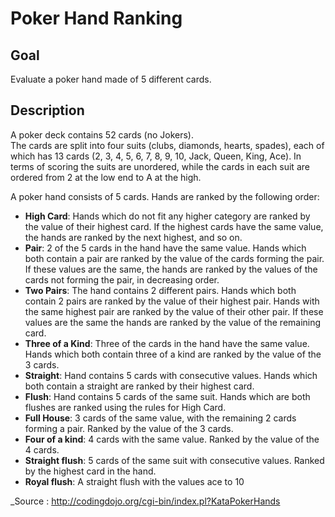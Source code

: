 # Poker Hand Ranking

## Goal

Evaluate a poker hand made of 5 different cards.

## Description

A poker deck contains 52 cards (no Jokers).  
The cards are split into four suits (clubs, diamonds, hearts, spades), each of which has 13 cards (2, 3, 4, 5, 6, 7, 8, 9, 10, Jack, Queen, King, Ace). In terms of scoring the suits are unordered, while the cards in each suit are ordered from 2 at the low end to A at the high.  
  
A poker hand consists of 5 cards. Hands are ranked by the following order:  
  
* **High Card**: Hands which do not fit any higher category are ranked by the value of their highest card. If the highest cards have the same value, the hands are ranked by the next highest, and so on.
* **Pair**: 2 of the 5 cards in the hand have the same value. Hands which both contain a pair are ranked by the value of the cards forming the pair. If these values are the same, the hands are ranked by the values of the cards not forming the pair, in decreasing order.
* **Two Pairs**: The hand contains 2 different pairs. Hands which both contain 2 pairs are ranked by the value of their highest pair. Hands with the same highest pair are ranked by the value of their other pair. If these values are the same the hands are ranked by the value of the remaining card.
* **Three of a Kind**: Three of the cards in the hand have the same value. Hands which both contain three of a kind are ranked by the value of the 3 cards.
* **Straight**: Hand contains 5 cards with consecutive values. Hands which both contain a straight are ranked by their highest card.
* **Flush**: Hand contains 5 cards of the same suit. Hands which are both flushes are ranked using the rules for High Card.
* **Full House**: 3 cards of the same value, with the remaining 2 cards forming a pair. Ranked by the value of the 3 cards.
* **Four of a kind**: 4 cards with the same value. Ranked by the value of the 4 cards.
* **Straight flush**: 5 cards of the same suit with consecutive values. Ranked by the highest card in the hand.
* **Royal flush**: A straight flush with the values ace to 10

_Source : http://codingdojo.org/cgi-bin/index.pl?KataPokerHands